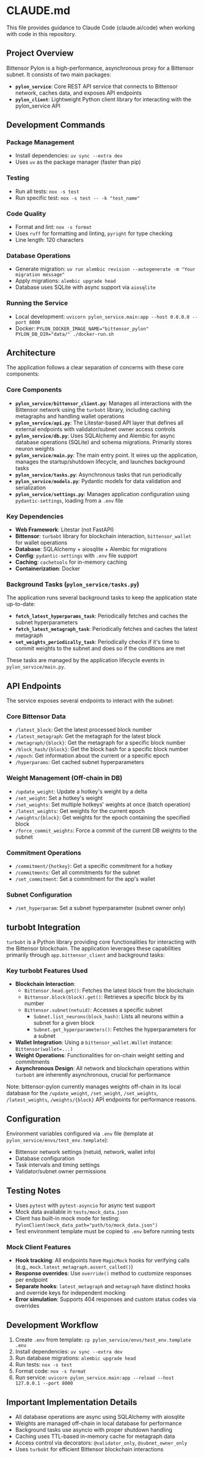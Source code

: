 # CLAUDE.md

This file provides guidance to Claude Code (claude.ai/code) when working with code in this repository.

## Project Overview

Bittensor Pylon is a high-performance, asynchronous proxy for a Bittensor subnet. It consists of two main packages:

- **`pylon_service`**: Core REST API service that connects to Bittensor network, caches data, and exposes API endpoints
- **`pylon_client`**: Lightweight Python client library for interacting with the pylon_service API

## Development Commands

### Package Management
- Install dependencies: `uv sync --extra dev`
- Uses `uv` as the package manager (faster than pip)

### Testing
- Run all tests: `nox -s test`
- Run specific test: `nox -s test -- -k "test_name"`

### Code Quality
- Format and lint: `nox -s format`
- Uses `ruff` for formatting and linting, `pyright` for type checking
- Line length: 120 characters

### Database Operations
- Generate migration: `uv run alembic revision --autogenerate -m "Your migration message"`
- Apply migrations: `alembic upgrade head`
- Database uses SQLite with async support via `aiosqlite`

### Running the Service
- Local development: `uvicorn pylon_service.main:app --host 0.0.0.0 --port 8000`
- Docker: `PYLON_DOCKER_IMAGE_NAME="bittensor_pylon" PYLON_DB_DIR="data/" ./docker-run.sh`

## Architecture

The application follows a clear separation of concerns with these core components:

### Core Components
- **`pylon_service/bittensor_client.py`**: Manages all interactions with the Bittensor network using the `turbobt` library, including caching metagraphs and handling wallet operations
- **`pylon_service/api.py`**: The Litestar-based API layer that defines all external endpoints with validator/subnet owner access controls
- **`pylon_service/db.py`**: Uses SQLAlchemy and Alembic for async database operations (SQLite) and schema migrations. Primarily stores neuron weights
- **`pylon_service/main.py`**: The main entry point. It wires up the application, manages the startup/shutdown lifecycle, and launches background tasks
- **`pylon_service/tasks.py`**: Asynchronous tasks that run periodically
- **`pylon_service/models.py`**: Pydantic models for data validation and serialization
- **`pylon_service/settings.py`**: Manages application configuration using `pydantic-settings`, loading from a `.env` file

### Key Dependencies
- **Web Framework**: Litestar (not FastAPI)
- **Bittensor**: `turbobt` library for blockchain interaction, `bittensor_wallet` for wallet operations
- **Database**: SQLAlchemy + aiosqlite + Alembic for migrations
- **Config**: `pydantic-settings` with `.env` file support
- **Caching**: `cachetools` for in-memory caching
- **Containerization**: Docker

### Background Tasks (`pylon_service/tasks.py`)
The application runs several background tasks to keep the application state up-to-date:
- **`fetch_latest_hyperparams_task`**: Periodically fetches and caches the subnet hyperparameters
- **`fetch_latest_metagraph_task`**: Periodically fetches and caches the latest metagraph
- **`set_weights_periodically_task`**: Periodically checks if it's time to commit weights to the subnet and does so if the conditions are met

These tasks are managed by the application lifecycle events in `pylon_service/main.py`.

## API Endpoints

The service exposes several endpoints to interact with the subnet:

### Core Bittensor Data
- `/latest_block`: Get the latest processed block number
- `/latest_metagraph`: Get the metagraph for the latest block
- `/metagraph/{block}`: Get the metagraph for a specific block number
- `/block_hash/{block}`: Get the block hash for a specific block number
- `/epoch`: Get information about the current or a specific epoch
- `/hyperparams`: Get cached subnet hyperparameters

### Weight Management (Off-chain in DB)
- `/update_weight`: Update a hotkey's weight by a delta
- `/set_weight`: Set a hotkey's weight
- `/set_weights`: Set multiple hotkeys' weights at once (batch operation)
- `/latest_weights`: Get weights for the current epoch
- `/weights/{block}`: Get weights for the epoch containing the specified block
- `/force_commit_weights`: Force a commit of the current DB weights to the subnet

### Commitment Operations
- `/commitment/{hotkey}`: Get a specific commitment for a hotkey
- `/commitments`: Get all commitments for the subnet
- `/set_commitment`: Set a commitment for the app's wallet

### Subnet Configuration
- `/set_hyperparam`: Set a subnet hyperparameter (subnet owner only)

## turbobt Integration

`turbobt` is a Python library providing core functionalities for interacting with the Bittensor blockchain. The application leverages these capabilities primarily through `app.bittensor_client` and background tasks:

### Key turbobt Features Used
- **Blockchain Interaction**:
  - `Bittensor.head.get()`: Fetches the latest block from the blockchain
  - `Bittensor.block(block).get()`: Retrieves a specific block by its number
  - `Bittensor.subnet(netuid)`: Accesses a specific subnet
    - `Subnet.list_neurons(block_hash)`: Lists all neurons within a subnet for a given block
    - `Subnet.get_hyperparameters()`: Fetches the hyperparameters for a subnet
- **Wallet Integration**: Using a `bittensor_wallet.Wallet` instance: `Bittensor(wallet=...)`
- **Weight Operations**: Functionalities for on-chain weight setting and commitments
- **Asynchronous Design**: All network and blockchain operations within `turbobt` are inherently asynchronous, crucial for performance

Note: bittensor-pylon currently manages weights off-chain in its local database for the `/update_weight`, `/set_weight`, `/set_weights`, `/latest_weights`, `/weights/{block}` API endpoints for performance reasons.

## Configuration

Environment variables configured via `.env` file (template at `pylon_service/envs/test_env.template`):
- Bittensor network settings (netuid, network, wallet info)
- Database configuration
- Task intervals and timing settings
- Validator/subnet owner permissions

## Testing Notes

- Uses `pytest` with `pytest-asyncio` for async test support
- Mock data available in `tests/mock_data.json`
- Client has built-in mock mode for testing: `PylonClient(mock_data_path="path/to/mock_data.json")`
- Test environment template must be copied to `.env` before running tests

### Mock Client Features
- **Hook tracking**: All endpoints have `MagicMock` hooks for verifying calls (e.g., `mock.latest_metagraph.assert_called()`)
- **Response overrides**: Use `override()` method to customize responses per endpoint
- **Separate hooks**: `latest_metagraph` and `metagraph` have distinct hooks and override keys for independent mocking
- **Error simulation**: Supports 404 responses and custom status codes via overrides

## Development Workflow

1. Create `.env` from template: `cp pylon_service/envs/test_env.template .env`
2. Install dependencies: `uv sync --extra dev`
3. Run database migrations: `alembic upgrade head`
4. Run tests: `nox -s test`
5. Format code: `nox -s format`
6. Run service: `uvicorn pylon_service.main:app --reload --host 127.0.0.1 --port 8000`

## Important Implementation Details

- All database operations are async using SQLAlchemy with aiosqlite
- Weights are managed off-chain in local database for performance
- Background tasks use asyncio with proper shutdown handling
- Caching uses TTL-based in-memory cache for metagraph data
- Access control via decorators: `@validator_only`, `@subnet_owner_only`
- Uses `turbobt` for efficient Bittensor blockchain interactions

